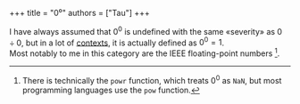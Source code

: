 +++
title = "0⁰"
authors = ["Tau"]
+++

I have always assumed that $0^0$ is undefined with the same «severity» as $0 \div 0$,
but in a lot of [contexts][0_pow_0], it is actually defined as $0^0 = 1$. \
Most notably to me in this category are the IEEE floating-point numbers [^1].

[^1]: There is technically the `powr` function, which treats $0^0$ as `NaN`, but most programming languages use the `pow` function.

[0_pow_0]: https://en.wikipedia.org/wiki/Zero_to_the_power_of_zero#Discrete_exponents
